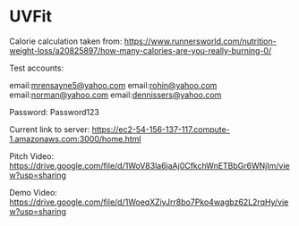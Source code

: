 # UVFit

Calorie calculation taken from: 
https://www.runnersworld.com/nutrition-weight-loss/a20825897/how-many-calories-are-you-really-burning-0/

Test accounts:

email:mrensayne5@yahoo.com
email:rohin@yahoo.com
email:norman@yahoo.com
email:dennissers@yahoo.com

Password: Password123

Current link to server: https://ec2-54-156-137-117.compute-1.amazonaws.com:3000/home.html

Pitch Video: https://drive.google.com/file/d/1WoV83la6jaAj0CfkchWnETBbGr6WNjIm/view?usp=sharing

Demo Video: https://drive.google.com/file/d/1WoeqXZiyJrr8bo7Pko4wagbz62L2rqHy/view?usp=sharing



